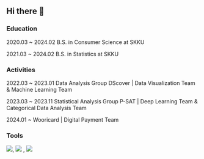## Hi there 👋

<!-- 👩🏻‍💻 Interested in Personalized AI, MLOps, TimeSeries Analysis... -->

### Education
2020.03 ~ 2024.02 B.S. in Consumer Science at SKKU

2021.03 ~ 2024.02 B.S. in Statistics at SKKU

### Activities
2022.03 ~ 2023.01 Data Analysis Group DScover | Data Visualization Team & Machine Learning Team

2023.03 ~ 2023.11 Statistical Analysis Group P-SAT | Deep Learning Team & Categorical Data Analysis Team

2024.01 ~ Wooricard | Digital Payment Team


### Tools
<img src="https://img.shields.io/badge/-jupyter-F37626?style=flat&logo=jupyter&logoColor=white"/>, <img src="https://img.shields.io/badge/-Python-3776AB?style=flat&logo=Python&logoColor=white"/>
, <img src="https://img.shields.io/badge/-Python-3776AB?style=flat&logo=Python&logoColor=white"/>


<!--
**yongwon38/yongwon38** is a ✨ _special_ ✨ repository because its `README.md` (this file) appears on your GitHub profile.

Here are some ideas to get you started:

- 🔭 I’m currently working on ...
- 🌱 I’m currently learning ...
- 👯 I’m looking to collaborate on ...
- 🤔 I’m looking for help with ...
- 💬 Ask me about ...
- 📫 How to reach me: ...
- 😄 Pronouns: ...
- ⚡ Fun fact: ...
-->
